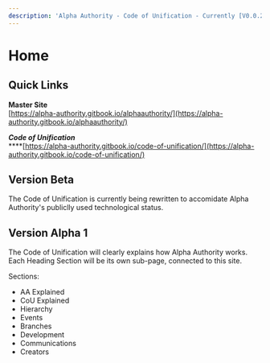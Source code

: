 ```yaml
---
description: 'Alpha Authority - Code of Unification - Currently [V0.0.21]'
---
```


# Home

## Quick Links

**Master Site**  
[https://alpha-authority.gitbook.io/alphaauthority/](https://alpha-authority.gitbook.io/alphaauthority/)  
  
_**Code of Unification**_  
****[https://alpha-authority.gitbook.io/code-of-unification/](https://alpha-authority.gitbook.io/code-of-unification/)

## Version Beta

The Code of Unification is currently being rewritten to accomidate Alpha Authority's publiclly used technological status.

## Version Alpha 1

The Code of Unification will clearly explains how Alpha Authority works. Each Heading Section will be its own sub-page, connected to this site.

Sections:

* AA Explained
* CoU Explained
* Hierarchy
* Events
* Branches
* Development
* Communications
* Creators

